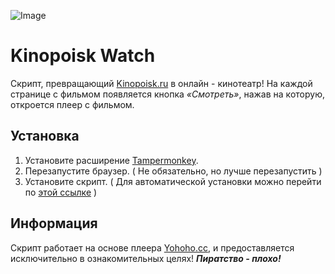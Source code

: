 ![Image](https://raw.githubusercontent.com/Kirlovon/Kinopoisk-Watch/master/image.png)

# Kinopoisk Watch
Скрипт, превращающий [Kinopoisk.ru](https://www.kinopoisk.ru/) в онлайн - кинотеатр! На каждой странице с фильмом появляется кнопка *«Смотреть»*, нажав на которую, откроется плеер с фильмом. 
 
## Установка
1. Установите расширение [Tampermonkey](https://www.tampermonkey.net/).
2. Перезапустите браузер. ( Не обязательно, но лучше перезапустить )
3. Установите скрипт. ( Для автоматической установки можно перейти по [этой ссылке](https://github.com/Kirlovon/Kinopoisk-Watch/raw/master/kinopoisk-watch.user.js) )

## Информация
Скрипт работает на основе плеера [Yohoho.cc](https://yohoho.cc/), и предоставляется исключительно в ознакомительных целях! 
***Пиратство - плохо!***
